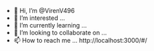 - 👋 Hi, I’m @VirenV496
- 👀 I’m interested  ...
- 🌱 I’m currently learning ...
- 💞️ I’m looking to collaborate on ...
- 📫 How to reach me ...
http://localhost:3000/#/
<!---
VirenV496/VirenV496 is a ✨ special ✨ repository because its `README.md` (this file) appears on your GitHub profile.
You can click the Preview link to take a look at your changes.
--->
